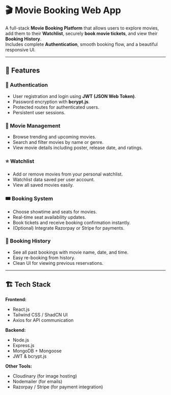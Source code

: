 # 🎬 Movie Booking Web App

A full-stack **Movie Booking Platform** that allows users to explore movies, add them to their **Watchlist**, securely **book movie tickets**, and view their **Booking History**.  
Includes complete **Authentication**, smooth booking flow, and a beautiful responsive UI.

---

## 🚀 Features

### 🔐 Authentication
- User registration and login using **JWT (JSON Web Token)**.  
- Password encryption with **bcrypt.js**.  
- Protected routes for authenticated users.  
- Persistent user sessions.

### 🎥 Movie Management
- Browse trending and upcoming movies.  
- Search and filter movies by name or genre.  
- View movie details including poster, release date, and ratings.

### ⭐ Watchlist
- Add or remove movies from your personal watchlist.  
- Watchlist data saved per user account.  
- View all saved movies easily.

### 🎟️ Booking System
- Choose showtime and seats for movies.  
- Real-time seat availability updates.  
- Book tickets and receive booking confirmation instantly.  
- (Optional) Integrate Razorpay or Stripe for payments.

### 📜 Booking History
- See all past bookings with movie name, date, and time.  
- Easy re-booking from history.  
- Clean UI for viewing previous reservations.

---

## 🏗️ Tech Stack

**Frontend:**  
- React.js  
- Tailwind CSS / ShadCN UI  
- Axios for API communication  

**Backend:**  
- Node.js  
- Express.js  
- MongoDB + Mongoose  
- JWT & bcrypt.js  

**Other Tools:**  
- Cloudinary (for image hosting)  
- Nodemailer (for emails)  
- Razorpay / Stripe (for payment integration)
